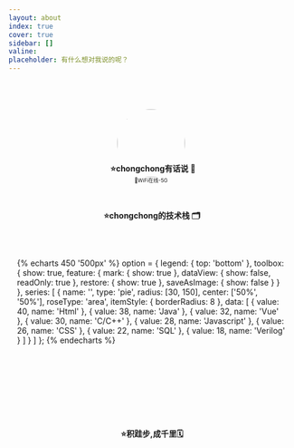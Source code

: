 ```yaml
---
layout: about
index: true
cover: true
sidebar: []
valine:
placeholder: 有什么想对我说的呢？
---
```


<div id="about">
    <link href="https://cdn.bootcss.com/botui/0.3.9/botui.min.css" rel="stylesheet">
<link href="https://cdn.bootcss.com/botui/0.3.9/botui-theme-default.css" rel="stylesheet">
<script src="https://cdn.jsdelivr.net/npm/echarts@5.0.2/dist/echarts.min.js"></script>
  <div id="me">
    <div class="item">
      <img src="https://gitee.com/Langwenchong/figure-bed/raw/master/author.jpeg">
    </div>
     <div id="hello-mashiro">
        <center>
            <p>
            </p>
            <h4>
                &nbsp;<ruby>
                    ⭐chongchong有话说 💬
                </ruby>
                </h4>
                <span style="font-size: xx-small; color:var(--font-color);">📱WiFi在线-5G</span>
            <p>
            </p>
        </center>
        <bot-ui>
      </bot-ui>
      <script data-pjax src="/js/about.js"></script>
      <script type="text/javascript">
       bot_ui_ini()
    </script>
    </div>
<div id="skills">
    <h4>&nbsp;<ruby>⭐chongchong的技术栈 🗂️</ruby></h4>
        {% echarts 450 '500px' %}
  			option = {
                legend: {
                    top: 'bottom'
                },
                toolbox: {
                    show: true,
                    feature: {
                        mark: { show: true },
                        dataView: { show: false, readOnly: true },
                        restore: { show: true },
                        saveAsImage: { show: false }
                    }
                },
                series: [
                    {
                        name: '',
                        type: 'pie',
                        radius: [30, 150],
                        center: ['50%', '50%'],
                        roseType: 'area',
                        itemStyle: {
                            borderRadius: 8
                        },
                        data: [
                            { value: 40, name: 'Html' },
                            { value: 38, name: 'Java' },
                            { value: 32, name: 'Vue' },
                            { value: 30, name: 'C/C++' },
                            { value: 28, name: 'Javascript' },
                            { value: 26, name: 'CSS' },
                            { value: 22, name: 'SQL' },
                            { value: 18, name: 'Verilog' }
                        ]
                    }
                ]
            };
      {% endecharts %}
  </div>
  <div class="container archive-calendar">
    <div class="card">
        <div id="post-calendar" class="card-content"></div>
    </div>
</div>
<div id="calendar">
    <h4>&nbsp;<ruby>⭐积跬步,成千里🗓️</ruby></h4>
    <div id="github_container"></div>







<style>
#me{
  flex-direction:column;
  padding:20px 15px;
  min-height:200px;
  display:flex;
  justify-content: space-around;
  align-items: center;
  margin-bottom:15px;
}
#about h4{
  margin:0!important;
    display:block;
    background:none;
}
#me #hello-mashiro{
  position:relative;
  top:-70px;
  width:80%;
  display:flex;
  flex-direction:column;
  justify-content: space-around;
  align-items: center;
}
	.botui-container {
    font-size: 14px;
    background-color: transparent!important;
    font-family: "Open Sans",sans-serif;
}
#calendar{
    position:relative;
    top:-70px;
  display:flex;
  flex-direction:column;
  justify-content:space-around;
  align-items:center;
  height:350px;
  border-radius:7px;
  padding:20px 15px;
}
#github_container{
  width:100%;
}
#skills{
    top:-70px;
  position:relative;
  display:flex;
  flex-direction:column;
  justify-content:space-around;
  align-items:center;
  min-height:300px;
  border-radius:7px;
  margin-bottom:15px;
  width:100%;
    overflow:hidden;
}
.item{
  transition:.3s ease-in-out;
  position: relative;
  width:200px;
  height:180px;
  display:flex;
  justify-content:center;
    align-items:center;
  border-radius: 60px;
  overflow: hidden;
}
.item:hover{
  background:url("https://ae01.alicdn.com/kf/H3342af90d24b4d62b9bbfec9688ccc25M.gif");
}
.item img{
    width:120px;
    height:120px;;
    border-radius: 50%!important;
}
    @media screen and (max-width: 600px){
        #calendar{
            display:none;
        }
    }
@media screen and (max-width: 500px){
  #skills{
      display:none;
  }
}
</style>








